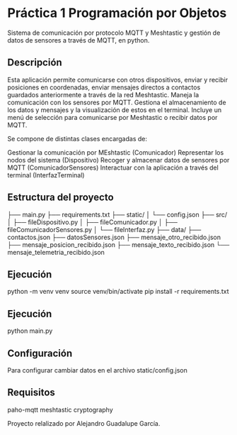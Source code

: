 # Práctica 1 Programación por Objetos

Sistema de comunicación por protocolo MQTT y Meshtastic y gestión de datos de sensores a través de MQTT, en python.

## Descripción

Esta aplicación permite comunicarse con otros dispositivos, enviar y recibir posiciones en coordenadas, enviar mensajes
directos a contactos guardados anteriormente a través de la red Meshtastic.
Maneja la comunicación con los sensores por MQTT.
Gestiona el almacenamiento de los datos y mensajes y la visualización de estos en el terminal.
Incluye un menú de selección para comunicarse por Meshtastic o recibir datos por MQTT.

Se compone de distintas clases encargadas de:

  Gestionar la comunicación por MEshtastic (Comunicador)
  Representar los nodos del sistema (Dispositivo)
  Recoger y almacenar datos de sensores por MQTT (ComunicadorSensores)
  Interactuar con la aplicación a través del terminal (InterfazTerminal)

## Estructura del proyecto

├── main.py
├── requirements.txt
├── static/
│ └── config.json
├── src/
│ ├── fileDispositivo.py
│ ├── fileComunicador.py
│ ├── fileComunicadorSensores.py
│ └── fileInterfaz.py
├── data/
├── contactos.json
├── datosSensores.json
├── mensaje_otro_recibido.json
├── mensaje_posicion_recibido.json
├── mensaje_texto_recibido.json
└── mensaje_telemetria_recibido.json

## Ejecución

python -m venv venv
source venv/bin/activate
pip install -r requirements.txt

## Ejecución

python main.py

## Configuración

Para configurar cambiar datos en el archivo static/config.json


## Requisitos

paho-mqtt
meshtastic
cryptography

Proyecto relalizado por Alejandro Guadalupe García.
